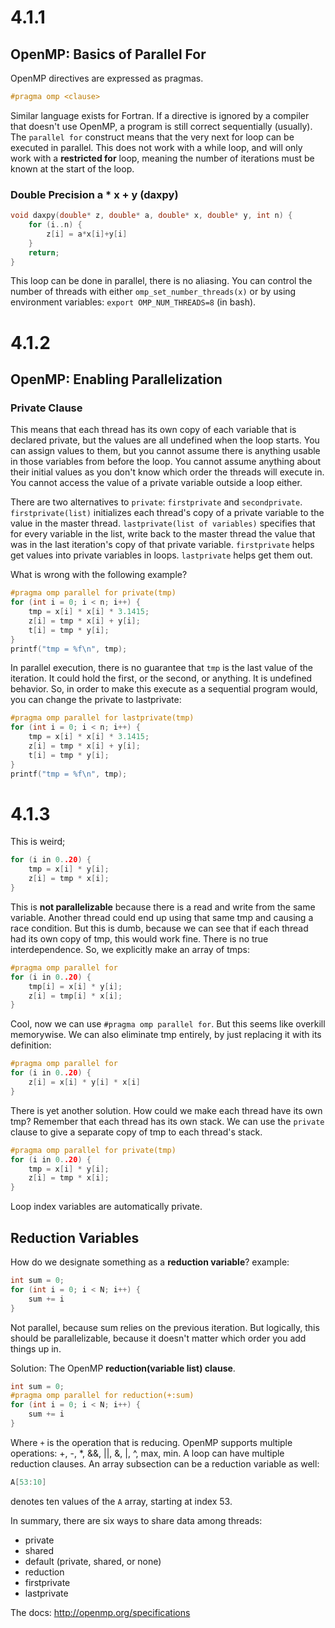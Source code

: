 # 4.1.1
## OpenMP: Basics of Parallel For
OpenMP directives are expressed as pragmas.
```c
#pragma omp <clause>
```
Similar language exists for Fortran. If a directive is ignored by a compiler that doesn't use OpenMP, a program is still correct sequentially (usually). The `parallel for` construct means that the very next for loop can be executed in parallel. This does not work with a while loop, and will only work with a __restricted for__ loop, meaning the number of iterations must be known at the start of the loop. 

### Double Precision a * x + y (daxpy)

```c
void daxpy(double* z, double* a, double* x, double* y, int n) {
	for (i..n) {
		z[i] = a*x[i]+y[i]
	}
	return;
}
```
This loop can be done in parallel, there is no aliasing. You can control the number of threads with either `omp_set_number_threads(x)` or by using environment variables: `export OMP_NUM_THREADS=8` (in bash). 

# 4.1.2
## OpenMP: Enabling Parallelization
### Private Clause
This means that each thread has its own copy of each variable that is declared private, but the values are all undefined when the loop starts. You can assign values to them, but you cannot assume there is anything usable in those variables from before the loop. You cannot assume anything about their initial values as you don't know which order the threads will execute in. You cannot access the value of a private variable outside a loop either. 

There are two alternatives to `private`: `firstprivate` and `secondprivate`. `firstprivate(list)` initializes each thread's copy of a private variable to the value in the master thread. `lastprivate(list of variables)` specifies that for every variable in the list, write back to the master thread the value that was in the last iteration's copy of that private variable. `firstprivate` helps get values into private variables in loops. `lastprivate` helps get them out. 

What is wrong with the following example?

```c
#pragma omp parallel for private(tmp)
for (int i = 0; i < n; i++) {
	tmp = x[i] * x[i] * 3.1415;
	z[i] = tmp * x[i] + y[i];
	t[i] = tmp * y[i];
}	
printf("tmp = %f\n", tmp);
```

In parallel execution, there is no guarantee that `tmp` is the last value of the iteration. It could hold the first, or the second, or anything. It is undefined behavior. So, in order to make this execute as a sequential program would, you can change the private to lastprivate:

```c
#pragma omp parallel for lastprivate(tmp)
for (int i = 0; i < n; i++) {
	tmp = x[i] * x[i] * 3.1415;
	z[i] = tmp * x[i] + y[i];
	t[i] = tmp * y[i];
}	
printf("tmp = %f\n", tmp);
```
# 4.1.3
This is weird;
```c
for (i in 0..20) {
	tmp = x[i] * y[i];
	z[i] = tmp * x[i];
}
```

This is __not parallelizable__ because there is a read and write from the same variable. Another thread could end up using that same tmp and causing a race condition. But this is dumb, because we can see that if each thread had its own copy of tmp, this would work fine. There is no true interdependence. So, we explicitly make an array of tmps:

```c
#pragma omp parallel for
for (i in 0..20) {
	tmp[i] = x[i] * y[i];
	z[i] = tmp[i] * x[i];
}

```
Cool, now we can use `#pragma omp parallel for`. But this seems like overkill memorywise. 
We can also eliminate tmp entirely, by just replacing it with its definition:
```c
#pragma omp parallel for 
for (i in 0..20) {
	z[i] = x[i] * y[i] * x[i]
}
```


There is yet another solution. How could we make each thread have its own tmp? Remember that each thread has its own stack. We can use the `private` clause to give a separate copy of tmp to each thread's stack.
```c
#pragma omp parallel for private(tmp)
for (i in 0..20) {
	tmp = x[i] * y[i];
	z[i] = tmp * x[i];
}

```
Loop index variables are automatically private.

## Reduction Variables
How do we designate something as a **reduction variable**? 
example:
```c
int sum = 0;
for (int i = 0; i < N; i++) {
	sum += i
} 
```
Not parallel, because sum relies on the previous iteration. But logically, this should be parallelizable, because it doesn't matter which order you add things up in. 

Solution: The OpenMP **reduction(variable list) clause**. 
```c
int sum = 0;
#pragma omp parallel for reduction(+:sum)
for (int i = 0; i < N; i++) {
	sum += i
} 
```
Where `+` is the operation that is reducing. OpenMP supports multiple operations: +, -, \*, &&, ||, &, |, ^, max, min. A loop can have multiple reduction clauses. An array subsection can be a reduction variable as well:
```c
A[53:10]
```
denotes ten values of the `A` array, starting at index 53.

In summary, there are six ways to share data among threads:
* private
* shared
* default (private, shared, or none)
* reduction
* firstprivate
* lastprivate

The docs:
http://openmp.org/specifications

